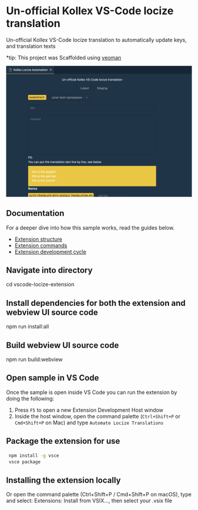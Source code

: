 # Un-official Kollex VS-Code locize translation

Un-official Kollex VS-Code locize translation to automatically update keys, and translation texts

*tip: This project was Scaffolded using [yeoman](https://yeoman.io/learning/)

![A screenshot of the sample extension.](./assets/kollex-vscode-extension.png)

## Documentation

For a deeper dive into how this sample works, read the guides below.

- [Extension structure](./docs/extension-structure.md)
- [Extension commands](./docs/extension-commands.md)
- [Extension development cycle](./docs/extension-development-cycle.md)

## Navigate into directory

cd vscode-locize-extension

## Install dependencies for both the extension and webview UI source code

npm run install:all

## Build webview UI source code

npm run build:webview

## Open sample in VS Code

Once the sample is open inside VS Code you can run the extension by doing the following:

1. Press `F5` to open a new Extension Development Host window
2. Inside the host window, open the command palette (`Ctrl+Shift+P` or `Cmd+Shift+P` on Mac) and type `Automate Locize Translations`

## Package the extension for use

```bash
 npm install -g vsce
 vsce package
```

## Installing the extension locally

Or open the command palette (Ctrl+Shift+P / Cmd+Shift+P on macOS), type and select: Extensions: Install from VSIX..., then select your .vsix file
